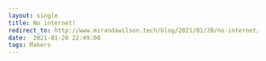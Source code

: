 ```yaml
---
layout: single
title: No internet!
redirect_to: http://www.mirandawilson.tech/blog/2021/01/20/no-internet/
date:  2021-01-20 22:49:00
tags: Makers
---
```

